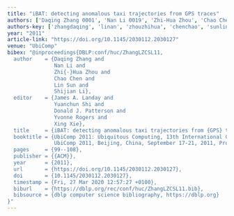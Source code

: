 ```yaml
---
title: "iBAT: detecting anomalous taxi trajectories from GPS traces"
authors: ['Daqing Zhang 0001', 'Nan Li 0019', 'Zhi-Hua Zhou', 'Chao Chen 0004', 'Lin Sun 0009', 'Shijian Li']
authors-key: ['zhangdaqing', 'linan', 'zhouzhihua', 'chenchao', 'sunlin', 'lishijian']
year: "2011"
article-link: "https://doi.org/10.1145/2030112.2030127"
venue: "UbiComp"
bibex: "@inproceedings{DBLP:conf/huc/ZhangLZCSL11,
  author    = {Daqing Zhang and
               Nan Li and
               Zhi{-}Hua Zhou and
               Chao Chen and
               Lin Sun and
               Shijian Li},
  editor    = {James A. Landay and
               Yuanchun Shi and
               Donald J. Patterson and
               Yvonne Rogers and
               Xing Xie},
  title     = {iBAT: detecting anomalous taxi trajectories from {GPS} traces},
  booktitle = {UbiComp 2011: Ubiquitous Computing, 13th International Conference,
               UbiComp 2011, Beijing, China, September 17-21, 2011, Proceedings},
  pages     = {99--108},
  publisher = {{ACM}},
  year      = {2011},
  url       = {https://doi.org/10.1145/2030112.2030127},
  doi       = {10.1145/2030112.2030127},
  timestamp = {Fri, 27 Mar 2020 12:57:27 +0100},
  biburl    = {https://dblp.org/rec/conf/huc/ZhangLZCSL11.bib},
  bibsource = {dblp computer science bibliography, https://dblp.org}
}"
---
```

